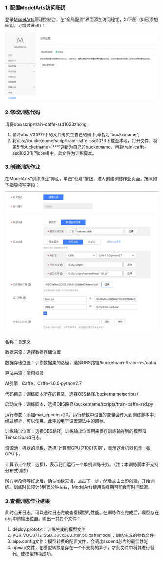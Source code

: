 ### 1. 配置ModelArts访问秘钥
登录[ModelArts](https://console.huaweicloud.com/modelarts/?region=cn-north-1#/manage/dashboard)管理控制台，在“全局配置”界面添加访问秘钥，如下图（如已添加密钥，可跳过此步）：

<img src="https://github.com/huaweicloud/ModelArts-Lab/blob/master/train_inference/image_recognition/images/%E6%B7%BB%E5%8A%A0%E8%AE%BF%E9%97%AE%E7%A7%98%E9%92%A5.PNG" width="800px" />

### 2.修改训练代码
请将obs/scrip/train-caffe-ssd1023zhong
1. 请将obs://3377/中的文件拷贝至自己的桶中,命名为“bucketname”;
2. 将obs://bucketname/scrip/train-caffe-ssd1023下载至本地，打开文件，将第5行bucketname='***'更新为自己的bucketname，再将train-caffe-ssd1023传回obs桶中，此文件为训练脚本。
### 3.创建训练作业
在ModelArts“训练作业”界面，单击“创建”按钮，进入创建训练作业页面。按照如下指导填写字段：

![train](https://github.com/shanchenqi/atlas200DK/blob/master/picture/train.png)

名称：自定义

数据来源：选择数据存储位置

数据存储位置：训练数据集的路径，选择OBS路径/bucketname/train-res/data/

算法来源：常用框架

AI引擎：Caffe，Caffe-1.0.0-python2.7

代码目录：训练脚本所在的目录，选择OBS路径/bucketname/scripts/

启动文件：训练脚本，选择OBS路径/bucketname/scripts/train-caffe-ssd.py

运行参数：添加max_epochs=20。运行参数中设置的变量会传入到训练脚本中，经过解析，可以使用。此字段用于设置算法中的超参。

训练输出位置：选择OBS路径。训练输出位置用来保存训练输得到的模型和TensorBoard日志。

资源池：机器的规格，选择“计算型GPU(P100)实例”，表示这台机器包含一张GPU卡。

计算节点个数：选择1，表示我们运行一个单机训练任务。（注：本训练脚本不支持分布式训练）

所有字段填写好之后，确认参数无误，点击下一步，然后点击立即创建，开始训练。训练时长预计8到15分钟左右，ModelArts使用高峰期可能会有时间延迟。

### 3.查看训练作业结果

此时点开日志，可以通过日志完成查看模型的性能。在训练作业完成后，模型存在obs中的输出位置。输出一共四个文件：
1. deploy.prototxt：训练生成的模型文件
2. VGG_VOC0712_SSD_300x300_iter_50.caffemodel：训练生成的参数文件
3. aipp.config文件：模型转换的配置文件，会调度ascend芯片的最佳性能
4. opmap文件，在模型转换是存在一个不支持的算子，才此文件中将其进行替代，使模型转换成功。

